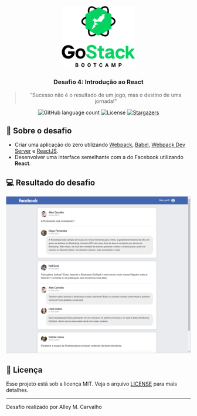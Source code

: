<h1 align="center">
    <img src=".github/gostack-logo.png" width="200px" alt="GoStack" />
</h1>

<h3 align="center">
  Desafio 4: Introdução ao React
</h3>

<blockquote align="center">“Sucesso não é o resultado de um jogo, mas o destino de uma jornada!”</blockquote>

<p align="center">
  <img src="https://img.shields.io/github/languages/count/alleycarvalho/bootcamp-gostack-desafio-04?color=%2304D361" alt="GitHub language count">

  <img src="https://img.shields.io/badge/license-MIT-%2304D361" alt="License">

  <a href="https://github.com/alleycarvalho/bootcamp-gostack-desafio-04/stargazers">
    <img src="https://img.shields.io/github/stars/alleycarvalho/bootcamp-gostack-desafio-04?style=social" alt="Stargazers">
  </a>
</p>

## :rocket: Sobre o desafio

- Criar uma aplicação do zero utilizando [Webpack](https://webpack.js.org/), [Babel](https://babeljs.io/), [Webpack Dev Server](https://github.com/webpack/webpack-dev-server) e [ReactJS](https://pt-br.reactjs.org/).
- Desenvolver uma interface semelhante com a do Facebook utilizando **React**.

## :computer: Resultado do desafio

![Facebook](.github/layout.png)

## :memo: Licença

Esse projeto está sob a licença MIT. Veja o arquivo [LICENSE](LICENSE.md) para mais detalhes.

---

Desafio realizado por Alley M. Carvalho
